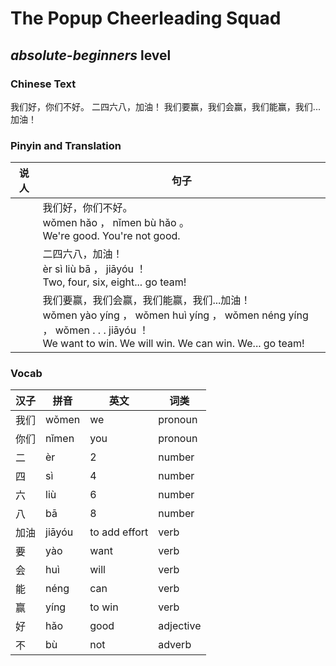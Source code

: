 # The Popup Cheerleading Squad
## *absolute-beginners* level

### Chinese Text
我们好，你们不好。
二四六八，加油！
我们要赢，我们会赢，我们能赢，我们...加油！

### Pinyin and Translation
|说人|句子|
|----|----|
||我们好，你们不好。<br />wǒmen hǎo ， nǐmen bù hǎo 。<br />We're good. You're not good.|
||二四六八，加油！<br />èr sì liù bā ， jiāyóu ！<br />Two, four, six, eight... go team!|
||我们要赢，我们会赢，我们能赢，我们...加油！<br />wǒmen yào yíng ， wǒmen huì yíng ， wǒmen néng yíng ， wǒmen . . . jiāyóu ！<br />We want to win. We will win. We can win. We... go team!|
### Vocab
|汉子|拼音|英文|词类|
|----|----|----|----|
|我们|wǒmen|we|pronoun|
|你们|nǐmen|you|pronoun|
|二|èr|2|number|
|四|sì|4|number|
|六|liù|6|number|
|八|bā|8|number|
|加油|jiāyóu|to add effort|verb|
|要|yào|want|verb|
|会|huì|will|verb|
|能|néng|can|verb|
|赢|yíng|to win|verb|
|好|hǎo|good|adjective|
|不|bù|not|adverb|